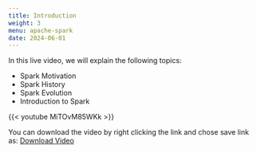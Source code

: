 ```yaml
---
title: Introduction
weight: 3
menu: apache-spark
date: 2024-06-01
---
```


In this live video, we will explain the following topics:
- Spark Motivation
- Spark History
- Spark Evolution
- Introduction to Spark

{{< youtube MiTOvM85WKk >}}

You can download the video by right clicking the link and chose save link as: [Download Video](https://garage-education.s3.amazonaws.com/spark-course/Ch.04-03-Introduction.mp4)
